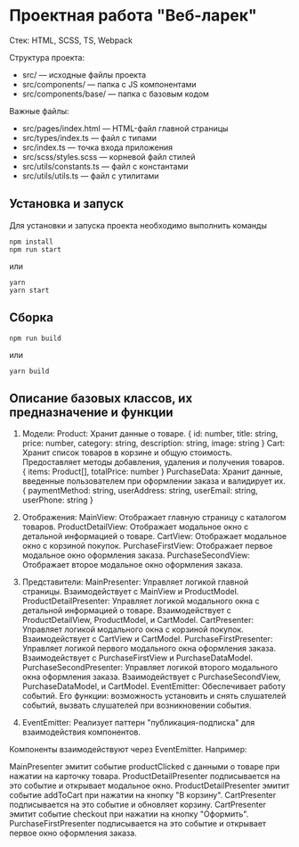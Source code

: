 # Проектная работа "Веб-ларек"

Стек: HTML, SCSS, TS, Webpack

Структура проекта:
- src/ — исходные файлы проекта
- src/components/ — папка с JS компонентами
- src/components/base/ — папка с базовым кодом

Важные файлы:
- src/pages/index.html — HTML-файл главной страницы
- src/types/index.ts — файл с типами
- src/index.ts — точка входа приложения
- src/scss/styles.scss — корневой файл стилей
- src/utils/constants.ts — файл с константами
- src/utils/utils.ts — файл с утилитами

## Установка и запуск
Для установки и запуска проекта необходимо выполнить команды

```
npm install
npm run start
```

или

```
yarn
yarn start
```
## Сборка

```
npm run build
```

или

```
yarn build
```

## Описание базовых классов, их предназначение и функции

1. Модели:
Product: Хранит данные о товаре. { id: number, title: string, price: number, category: string, description: string, image: string }
Cart: Хранит список товаров в корзине и общую стоимость. Предоставляет методы добавления, удаления и получения товаров. { items: Product[], totalPrice: number }
PurchaseData: Хранит данные, введенные пользователем при оформлении заказа и валидирует их. { paymentMethod: string, userAddress: string, userEmail: string, userPhone: string }

2. Отображения:
MainView: Отображает главную страницу с каталогом товаров.
ProductDetailView: Отображает модальное окно с детальной информацией о товаре.
CartView: Отображает модальное окно с корзиной покупок.
PurchaseFirstView: Отображает первое модальное окно оформления заказа.
PurchaseSecondView: Отображает второе модальное окно оформления заказа.

3. Представители:
MainPresenter: Управляет логикой главной страницы. Взаимодействует с MainView и ProductModel.
ProductDetailPresenter: Управляет логикой модального окна с детальной информацией о товаре. Взаимодействует с ProductDetailView, ProductModel, и CartModel.
CartPresenter: Управляет логикой модального окна с корзиной покупок. Взаимодействует с CartView и CartModel.
PurchaseFirstPresenter: Управляет логикой первого модального окна оформления заказа. Взаимодействует с PurchaseFirstView и PurchaseDataModel.
PurchaseSecondPresenter: Управляет логикой второго модального окна оформления заказа. Взаимодействует с PurchaseSecondView, PurchaseDataModel, и CartModel.
EventEmitter: Обеспечивает работу событий. Его функции: возможность установить и снять слушателей событий, вызвать слушателей при возникновении события.

4. EventEmitter: Реализует паттерн "публикация-подписка" для взаимодействия компонентов.

Компоненты взаимодействуют через EventEmitter. Например:

MainPresenter эмитит событие productClicked с данными о товаре при нажатии на карточку товара. ProductDetailPresenter подписывается на это событие и открывает модальное окно.
ProductDetailPresenter эмитит событие addToCart при нажатии на кнопку "В корзину". CartPresenter подписывается на это событие и обновляет корзину.
CartPresenter эмитит событие checkout при нажатии на кнопку "Оформить". PurchaseFirstPresenter подписывается на это событие и открывает первое окно оформления заказа.
